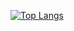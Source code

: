 [![Top Langs](https://github-readme-stats.vercel.app/api/top-langs/?username=mingsand)](https://github.com/anuraghazra/github-readme-stats)


  
